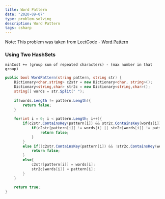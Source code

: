 ```yaml
---
title: Word Pattern
date: "2020-09-07"
type: problem-solving
description: Word Pattern
tags: csharp
---
```


Note: This problem was taken from LeetCode - [Word Pattern](https://leetcode.com/problems/word-pattern/)

### Using Two HashSets

```minCost += (group sum of repeated characters) - (max number in that group)```

```csharp
public bool WordPattern(string pattern, string str) {
	Dictionary<char,string> c2str = new Dictionary<char, string>();
	Dictionary<string,char> str2c = new Dictionary<string,char>();
	string[] words = str.Split(" ");
	
	if(words.Length != pattern.Length){
		return false;
	}
	
	for(int i = 0; i < pattern.Length; i++){
		if(c2str.ContainsKey(pattern[i]) && str2c.ContainsKey(words[i])){
			if(c2str[pattern[i]] != words[i] || str2c[words[i]] != pattern[i]){
				return false;
			}
		}
		else if((c2str.ContainsKey(pattern[i]) && !str2c.ContainsKey(words[i])) || (!c2str.ContainsKey(pattern[i]) && str2c.ContainsKey(words[i]))){
			return false;
		}
		else{
			c2str[pattern[i]] = words[i];   
			str2c[words[i]] = pattern[i];
		}
	}
	
	return true;
}
```
